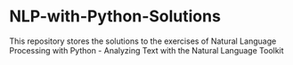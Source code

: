# NLP-with-Python-Solutions
This repository stores the solutions to the exercises of Natural Language Processing with Python - Analyzing Text with the Natural Language Toolkit
